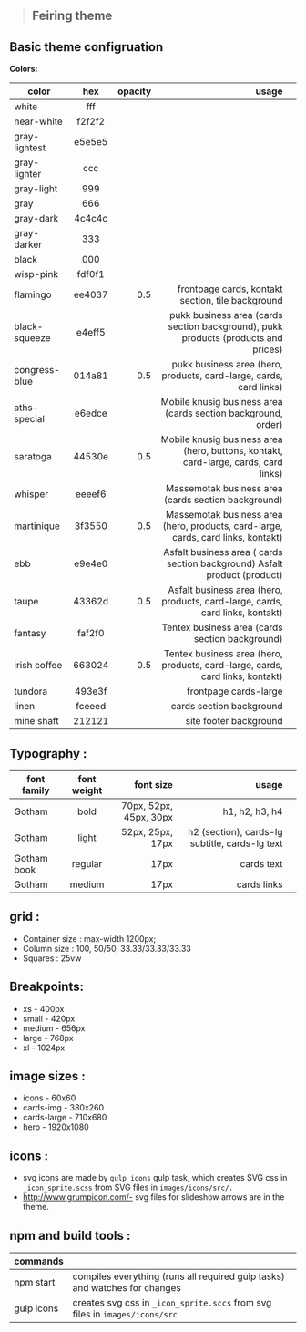 ﻿
> ## Feiring theme

## Basic theme configruation
**Colors:**

| color       | hex           | opacity  |usage ||
| ------------- |:-------------:| -----:|-----:|-----:|
| white | fff |  ||
| near-white | f2f2f2 |  ||
| gray-lightest | e5e5e5 |  ||
| gray-lighter | ccc |  ||
| gray-light | 999 |  ||
| gray | 666 |  ||
| gray-dark | 4c4c4c |  ||
| gray-darker | 333 |  ||
| black | 000 |  ||
| wisp-pink | fdf0f1 |  ||
| flamingo | ee4037 | 0.5 |frontpage cards, kontakt section, tile background|
| black-squeeze | e4eff5 |  |pukk business area (cards section background), pukk products (products and prices)|
| congress-blue | 014a81 | 0.5 |pukk business area (hero, products, card-large, cards,  card links)|
| aths-special | e6edce |  |Mobile knusig business area (cards section background, order)|
| saratoga | 44530e | 0.5 |Mobile knusig business area (hero, buttons, kontakt, card-large, cards, card links)|
| whisper | eeeef6 |  |Massemotak business area (cards section background)|
| martinique | 3f3550 | 0.5 | Massemotak business area (hero, products, card-large, cards, card links, kontakt)|
| ebb | e9e4e0 |  |Asfalt business area ( cards section background) Asfalt product (product)|
| taupe | 43362d | 0.5 |Asfalt business area (hero, products, card-large, cards, card links, kontakt)|
| fantasy | faf2f0 |  | Tentex business area (cards section background) |
| irish coffee | 663024 | 0.5 | Tentex business area (hero, products, card-large, cards, card links, kontakt)|
| tundora | 493e3f |  |frontpage cards-large |
| linen | fceeed |  |cards section background|
| mine shaft | 212121 |  |site footer background|


## Typography :

| font family   | font weight   | font size  |usage ||
| ------------- |:-------------:| -----:|-----:|-----:|
| Gotham | bold |70px, 52px, 45px, 30px |h1, h2, h3, h4 |
| Gotham | light |52px, 25px, 17px |h2 (section), cards-lg subtitle, cards-lg text |
| Gotham book| regular |17px |cards text |
| Gotham | medium |17px |cards links |


## grid :
 - Container size :  max-width 1200px;
 - Column size : 100, 50/50, 33.33/33.33/33.33
 - Squares : 25vw

## Breakpoints:
- xs - 400px
- small - 420px
- medium - 656px
- large - 768px
- xl - 1024px
 

## image sizes :
- icons - 60x60
- cards-img - 380x260
- cards-large - 710x680
- hero - 1920x1080

## icons :
- svg icons are made by `gulp icons` gulp task, which creates SVG css in `_icon_sprite.scss`   from SVG files in `images/icons/src/.`
-  http://www.grumpicon.com/- svg files for slideshow arrows are in the theme.

## npm and build tools :

 
| commands |  |
|--|--|
| npm start | compiles everything (runs all required gulp tasks) and watches for changes |
| gulp icons | creates svg css in `_icon_sprite.sccs` from svg files in `images/icons/src` |


